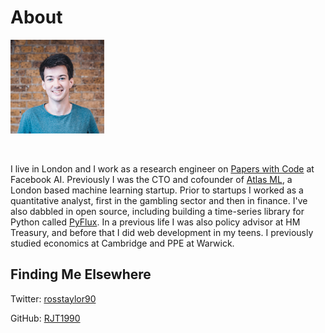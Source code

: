 # About
<p align="left">
<img src="images/me.jpeg" width="150"> 
</p>
<br/>

I live in London and I work as a research engineer on [Papers with Code](https://paperswithcode.com/) at Facebook AI. Previously I was the CTO and cofounder of [Atlas ML](https://techcrunch.com/2020/02/10/facebook-quietly-acquired-atlast-ml/), a London based machine learning startup. Prior to startups I worked as a quantitative analyst, first in the gambling sector and then in finance. I've also dabbled in open source, including building a time-series library for Python called [PyFlux](https://github.com/RJT1990/pyflux). In a previous life I was also policy advisor at HM Treasury, and before that I did web development in my teens. I previously studied economics at Cambridge and PPE at Warwick.

## Finding Me Elsewhere

Twitter: [rosstaylor90](https://www.twitter.com/rosstaylor90)

GitHub: [RJT1990](https://www.github.com/RJT1990)
